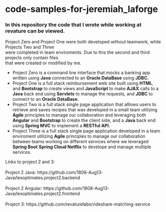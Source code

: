 <h1> code-samples-for-jeremiah_laforge </h1>
<p>
<h3>In this repository the code that I wrote while working at revature can be viewed.</h3> 
Project Zero and Project One were both developed without teamwork, while Projects Two and Three <br>
were completed in team enviroments. Due to this the second and third projects only contain files<br>
that were created or modified by me.
</p>
<p>
<ul>
<li>Project Zero is a command line interface that mocks a banking app written using <strong>Java</strong> connected to an <strong>Oracle DataBase</strong> using <strong>JDBC.</strong></li>

<li>Project One is a full stack reimbursement web site built using <strong>HTML</strong>, and <strong> Bootstrap</strong> to create views and <strong>JavaScript</strong> to make <strong>AJAX</strong> calls to a <strong>Java</strong> back end using <strong>Servlets</strong> to manage the requests, and <strong>JDBC</strong> to connect to an <strong>Oracle DataBase.</strong></li>

<li>Project Two is a full stack single page application that alllows users to retrieve and saves recipes that was developed in a small team utilizing <strong>Agile</strong> principles to manage our collaboration and leveraging both <strong>Angular</strong> and <strong> Bootstrap</strong> to create the client side, and a <strong>Java</strong> back end using <strong>Spring MVC</strong> to implement a <strong>RESTful API.</strong></li>

<li>Project Three is a full stack single page application developed in a team enviroment utilizing <strong>Agile</strong> principles to manage our collaboration between teams working on different services where we leveraged <strong>Spring Boot</strong> <strong>Spring Cloud Netflix</strong> to develope and manage multiple services.</li>
</ul>
</p>
<p>
Links to project 2 and 3:
<br><br>
Project 2 Java: https://github.com/1808-Aug13-Java/lesoptimates.project2.backend
<br><br>
Project 2 Angular: https://github.com/1808-Aug13-Java/lesoptimates.project2.frontend
<br><br>
Project 3: https://github.com/revaturelabs/rideshare-matching-service
</p>